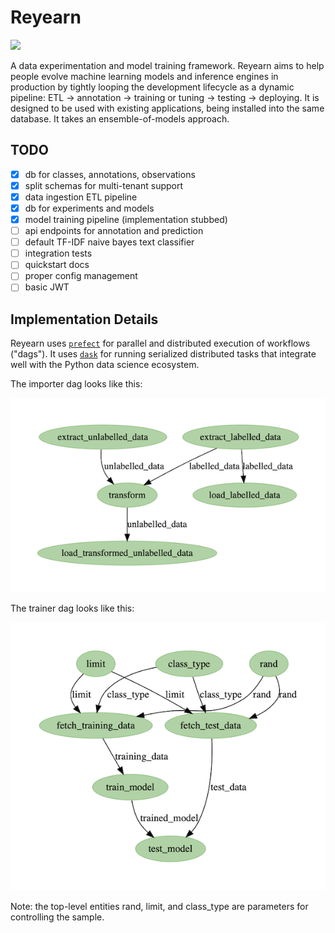# Reyearn

![](https://media.giphy.com/media/3orif368drh8LRG7WU/giphy.gif)

A data experimentation and model training framework. Reyearn aims to help people evolve machine learning models and inference engines in production by tightly looping the development lifecycle as a dynamic pipeline: ETL -> annotation -> training or tuning -> testing -> deploying. It is designed to be used with existing applications, being installed into the same database. It takes an ensemble-of-models approach.

## TODO

- [x] db for classes, annotations, observations
- [x] split schemas for multi-tenant support
- [x] data ingestion ETL pipeline
- [x] db for experiments and models
- [x] model training pipeline (implementation stubbed)
- [ ] api endpoints for annotation and prediction
- [ ] default TF-IDF naive bayes text classifier
- [ ] integration tests
- [ ] quickstart docs
- [ ] proper config management
- [ ] basic JWT

## Implementation Details

Reyearn uses [`prefect`](https://docs.prefect.io/core/getting_started/why-prefect.html) for parallel and distributed execution of workflows ("dags"). It uses [`dask`](https://docs.dask.org/en/latest/why.html) for running serialized distributed tasks that integrate well with the Python data science ecosystem.

The importer dag looks like this:

![](dags/importer.png)

The trainer dag looks like this:

![](dags/trainer.png)

Note: the top-level entities rand, limit, and class_type are parameters for controlling the sample.